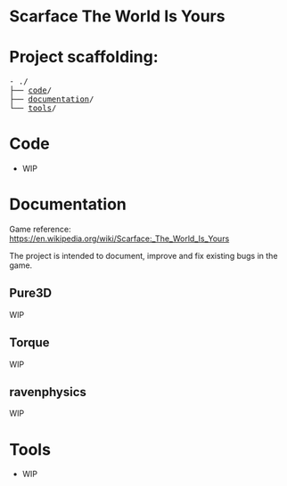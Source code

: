 # Scarface The World Is Yours

<p align="center">
  <!--img width="460" height="300" src="https://user-images.githubusercontent.com/44430306/169044742-49f5a400-72fd-405e-8adf-aa647d9f0db8.png"-->
</p>

<!--hr-->

<h1>Project scaffolding:</h1>

<pre>
- ./
├── <a href="#code">code</a>/
├── <a href="#documentation">documentation</a>/
└── <a href="#tools">tools</a>/
</pre>

# Code
- WIP
# Documentation
Game reference: https://en.wikipedia.org/wiki/Scarface:_The_World_Is_Yours

The project is intended to document, improve and fix existing bugs in the game.

<h2>Pure3D</h2>
WIP
<h2>Torque</h2>
WIP
<h2>ravenphysics</h2>
WIP

# Tools
- WIP
